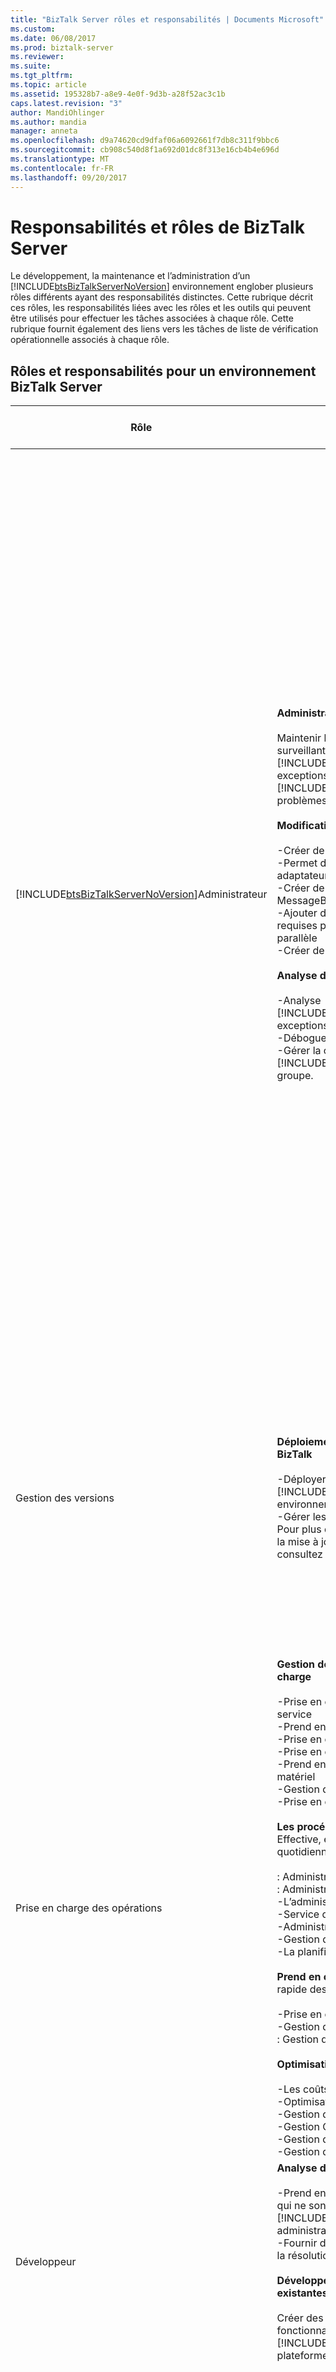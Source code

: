 ```yaml
---
title: "BizTalk Server rôles et responsabilités | Documents Microsoft"
ms.custom: 
ms.date: 06/08/2017
ms.prod: biztalk-server
ms.reviewer: 
ms.suite: 
ms.tgt_pltfrm: 
ms.topic: article
ms.assetid: 195328b7-a8e9-4e0f-9d3b-a28f52ac3c1b
caps.latest.revision: "3"
author: MandiOhlinger
ms.author: mandia
manager: anneta
ms.openlocfilehash: d9a74620cd9dfaf06a6092661f7db8c311f9bbc6
ms.sourcegitcommit: cb908c540d8f1a692d01dc8f313e16cb4b4e696d
ms.translationtype: MT
ms.contentlocale: fr-FR
ms.lasthandoff: 09/20/2017
---
```

# <a name="biztalk-server-roles-and-responsibilities"></a>Responsabilités et rôles de BizTalk Server
Le développement, la maintenance et l’administration d’un [!INCLUDE[btsBizTalkServerNoVersion](../includes/btsbiztalkservernoversion-md.md)] environnement englober plusieurs rôles différents ayant des responsabilités distinctes. Cette rubrique décrit ces rôles, les responsabilités liées avec les rôles et les outils qui peuvent être utilisés pour effectuer les tâches associées à chaque rôle. Cette rubrique fournit également des liens vers les tâches de liste de vérification opérationnelle associés à chaque rôle.  
  
## <a name="roles-and-responsibilities-for-a-biztalk-server-environment"></a>Rôles et responsabilités pour un environnement BizTalk Server  
  
|**Rôle**|**Responsabilités**|**Outils**|**Liste de vérification des tâches**|  
|--------------|--------------------------|---------------|------------------------------------|  
|[!INCLUDE[btsBizTalkServerNoVersion](../includes/btsbiztalkservernoversion-md.md)]Administrateur|**Administration**<br /><br /> Maintenir la disponibilité de l’environnement en surveillant [!INCLUDE[btsBizTalkServerNoVersion](../includes/btsbiztalkservernoversion-md.md)] exceptions et la résolution [!INCLUDE[btsBizTalkServerNoVersion](../includes/btsbiztalkservernoversion-md.md)] problèmes spécifiques.<br /><br /> **Modifications de la plateforme**<br /><br /> -Créer de nouveaux hôtes<br />-Permet d’ajouter et configurer des adaptateurs<br />-Créer de nouvelles bases de données MessageBox<br />-Ajouter des serveurs BizTalk supplémentaires requises pour la montée en puissance parallèle<br />-Créer de nouveaux groupes de BizTalk<br /><br /> **Analyse de la plateforme**<br /><br /> -Analyse [!INCLUDE[btsBizTalkServerNoVersion](../includes/btsbiztalkservernoversion-md.md)] exceptions de plateforme<br />-Déboguer les erreurs d’application.<br />-Gérer la charge sur le [!INCLUDE[btsBizTalkServerNoVersion](../includes/btsbiztalkservernoversion-md.md)] groupe.|**[!INCLUDE[btsBizTalkServerNoVersion](../includes/btsbiztalkservernoversion-md.md)]Console d’administration**. la console Administration de [!INCLUDE[btsBizTalkServerNoVersion](../includes/btsbiztalkservernoversion-md.md)] est l'outil de gestion principal de [!INCLUDE[btsBizTalkServerNoVersion](../includes/btsbiztalkservernoversion-md.md)]. Il fournit une interface utilisateur graphique pour effectuer des opérations de déploiement d’une application BizTalk. Par exemple, elle permet de lancer les Assistants Importation, Installation et Exportation, mais aussi d'ajouter des artefacts à une application et d'en supprimer, et d'apporter d'autres modifications à l'application.<br /><br /> **Écriture de scripts et de programmabilité API**. Utilisez Microsoft Windows Management Instrumentation (WMI) ou le modèle d’objet de l’Explorateur BizTalk pour créer et exécuter des scripts qui automatisent les tâches d’administration.<br /><br /> Le modèle objet WMI expose et simplifie les interfaces API d'administration. Toutes ces API présentent sous une certaine forme les opérations suivantes sur tous les objets qu'elles gèrent :<br /><br /> -Créer<br />-Énumérer<br />-Modifier<br />-Supprimer<br /><br /> WMI présente cette fonctionnalité en maintenant une certaine cohérence pour tous les objets WMI.<br /><br /> **Business Activity Monitoring (BAM)**. Analyse BAM (Business Activity) fournit une infrastructure de suivi d’observation qui peut être utilisée pour capturer les métriques de processus opérationnels ou d’entreprise. Métriques sont capturées dans SQL Server, où ils peuvent ensuite être signalées sur l’utilisation d’un mécanisme de création de rapports qui convient le mieux à la situation. BAM utilise un classeur Microsoft Office Excel pour fournir aux utilisateurs la possibilité d’afficher une vue complète en temps réel des processus d’entreprise.<br /><br /> **Suivi des activités et contrôle d’intégrité**. Utilisez le **Hub du groupe** page [!INCLUDE[btsBizTalkServerNoVersion](../includes/btsbiztalkservernoversion-md.md)] Console d’Administration pour effectuer le suivi de l’intégrité de votre [!INCLUDE[btsBizTalkServerNoVersion](../includes/btsbiztalkservernoversion-md.md)] implémentation, identifier les goulots d’étranglement et surveiller le [!INCLUDE[btsBizTalkServerNoVersion](../includes/btsbiztalkservernoversion-md.md)] environnement. Vous pouvez afficher les détails techniques d'une orchestration, d'un pipeline ou d'une instance de message spécifique, et afficher le flux d'un message particulier qui entre dans le système. Les utilisateurs peuvent afficher, surveiller et interroger des données suivies. En outre, ils peuvent créer des vues et des requêtes personnalisées et les enregistrer, à d'autres emplacements, en vue d'une réutilisation ultérieure. Les analystes d'entreprise et les utilisateurs finaux peuvent suivre l'état des processus d'entreprise en consultant les données actives et archivées.|-   [Liste de vérification : Configuration de Windows Server](../technical-guides/checklist-configuring-windows-server.md)<br />-   [Liste de vérification : Configuration d’Internet Information Services](../technical-guides/checklist-configuring-internet-information-services.md)<br />-   [Liste de vérification : Configuration de BizTalk Server](../technical-guides/checklist-configuring-biztalk-server.md)<br />-   [Liste de vérification : Analyse opérationnelle](../technical-guides/checklist-monitoring-operational-readiness.md)|  
|Gestion des versions|**Déploiement et mise à jour des Applications BizTalk**<br /><br /> -Déployer de nouvelles applications dans le [!INCLUDE[btsBizTalkServerNoVersion](../includes/btsbiztalkservernoversion-md.md)] environnement<br />-Gérer les clés de nom fort<br />     Pour plus d’informations sur le déploiement et la mise à jour des applications BizTalk, consultez [gestion des Applications](../technical-guides/managing-applications.md)|**Outil de ligne de commande BTSTask**. BTSTask permet d'effectuer de nombreuses tâches administratives depuis la ligne de commande.|-   [Liste de vérification : Déploiement d’une Application](../technical-guides/checklist-deploying-an-application.md)<br />-   [Liste de vérification : Exportation des liaisons à partir d’une Application vers un autre](../technical-guides/checklist-exporting-bindings-from-one-application-to-another.md)<br />-   [Liste de vérification : Mise à jour d’un Assembly](../technical-guides/checklist-updating-an-assembly.md)<br />-   [Liste de vérification : Mise à jour d’une Application à l’aide du contrôle de version côte à côte](../technical-guides/checklist-updating-an-application-using-side-by-side-versioning.md)|  
|Prise en charge des opérations|**Gestion des modifications de prise en charge**<br /><br /> -Prise en charge de nouvelles solutions de service<br />-Prend en charge les nouvelles technologies<br />-Prise en charge de nouveaux systèmes<br />-Prise en charge des applications<br />-Prend en charge les modifications sur le matériel<br />-Gestion de la configuration prise en charge<br />-Prise en charge la gestion de version<br /><br /> **Les procédures d’exploitation normal** Effective, efficace l’exécution des tâches quotidiennes, notamment les suivantes :<br /><br /> : Administration de la sécurité<br />: Administration du système<br />-L’administration du réseau<br />-Service de surveillance et contrôle<br />-Administration des services Active<br />-Gestion du stockage<br />-La planification des tâches<br /><br /> **Prend en charge les procédures** résolution rapide des problèmes et des recherches.<br /><br /> -Prise en charge de Service desk<br />-Gestion des incidents<br />: Gestion des problèmes<br /><br /> **Optimisation de l’environnement**<br /><br /> -Les coûts de gestion<br />-Optimisation des performances<br />-Gestion des niveaux de Service<br />-Gestion CAPACITE<br />-Gestion de la disponibilité<br />-Gestion du personnel|**[Analyse des performances de l’outil de journaux (PAL)](http://go.microsoft.com/fwlink/?LinkID=98098)**  (http://go.microsoft.com/fwlink/?LinkID=98098). Utilisez cet outil pour analyser les fichiers de journaux de compteurs de performances.<br /><br /> **[Outil de Microsoft BizTalk LoadGen 2007](http://go.microsoft.com/fwlink/?LinkID=59841)**  (http://go.microsoft.com/fwlink/?LinkID=59841). Il s’agit d’un outil de génération de charge pour la simulation de charge de transmission de messages sur [!INCLUDE[btsBizTalkServerNoVersion](../includes/btsbiztalkservernoversion-md.md)]. Vous pouvez l’utiliser pour exécuter des tests de contrainte et de performances par rapport à un déploiement de BizTalk pour [!INCLUDE[btsBizTalkServerNoVersion](../includes/btsbiztalkservernoversion-md.md)] 2004 et versions ultérieures.<br /><br /> **[BizTalk Server 2006 Orchestration Profiler](http://go.microsoft.com/fwlink/?LinkId=102209)**  (http://go.microsoft.com/fwlink/?LinkId=102209). Cela permet d’afficher l’orchestration des données de suivi pour une période de temps ; utile pour déterminer l’emplacement des goulots d’étranglement de performances dans les orchestrations. **Remarque :** utilisation de cet outil n’est pas prise en charge par Microsoft et Microsoft n’apporte aucune garantie quant à l’adéquation de ce programme. L'utilisation de ce programme relève de votre seule responsabilité. **Remarque :** cet outil peut être utilisé avec [!INCLUDE[btsBizTalkServer2006r3](../includes/btsbiztalkserver2006r3-md.md)] également. <br /><br /> **[Outils et utilitaires à utiliser pour la résolution des problèmes](http://go.microsoft.com/fwlink/?LinkID=154416)**  (http://go.microsoft.com/fwlink/?LinkID=154416).|-   [Liste de vérification : Offrant une haute disponibilité avec une tolérance de panne ou l’équilibrage de charge](../technical-guides/checklist-providing-high-availability-with-fault-tolerance-or-load-balancing.md)<br />-   [Liste de vérification : Accroître la disponibilité avec la récupération d’urgence](../technical-guides/checklist-increasing-availability-with-disaster-recovery.md)<br />-   [Exécution de goulot d’étranglement de test et de réglage](../technical-guides/performing-bottleneck-testing-and-tuning.md)<br />-   [Exécution de charge et tests de débit](../technical-guides/performing-load-and-throughput-testing.md)<br />-   [Exécution de tests de disponibilité](../technical-guides/performing-availability-testing.md)|  
|Développeur|**Analyse des applications**<br /><br /> -Prend en charge les exceptions d’application qui ne sont pas résolues par le [!INCLUDE[btsBizTalkServerNoVersion](../includes/btsbiztalkservernoversion-md.md)] administrateur.<br />-Fournir des mises à jour de code source pour la résolution des problèmes.<br /><br /> **Développement d’applications nouvelles et existantes**<br /><br /> Créer des applications et de mise à jour de la fonctionnalité de l’application existante sur le [!INCLUDE[btsBizTalkServerNoVersion](../includes/btsbiztalkservernoversion-md.md)] plateforme.|**[!INCLUDE[vs2010](../includes/vs2010-md.md)]**Plateforme de développement utilisé pour créer, modifier et déboguer [!INCLUDE[btsBizTalkServerNoVersion](../includes/btsbiztalkservernoversion-md.md)] code source de la solution.<br /><br /> **[Test de l’Application](http://go.microsoft.com/fwlink/?LinkId=159595)**  (http://go.microsoft.com/fwlink/?LinkId=152653). Utile pour les tests unitaires de code de .NET.<br /><br /> **[DebugView pour Windows](http://go.microsoft.com/fwlink/?LinkId=102210)**  (http://go.microsoft.com/fwlink/?LinkId=102210). Outil de surveillance en mode noyau et débogage Win32 localement ou à distance de sortie.|[Exécution de tests unitaires](../technical-guides/performing-unit-testing.md)|  
|Administrateur de base de données|**Gestion de la base de données**<br /><br /> -Définir l’allocation d’espace de base de données appropriée<br />-L’utilisation de base de données monitor<br />-Paramétrer[!INCLUDE[btsSQLServerNoVersion](../includes/btssqlservernoversion-md.md)]<br />-Configurer la sauvegarde et restauration des travaux pour tous les [!INCLUDE[btsSQLServerNoVersion](../includes/btssqlservernoversion-md.md)] bases de données.<br />-Vérifiez que les scripts de maintenance sont exécutés régulièrement pour les bases de données de suivi et la persistance d’Orchestration.<br />-Fonctionnent avec le spécialiste analyse de tendance pour identifier les seuils appropriés.<br />-Standard complet [!INCLUDE[btsSQLServerNoVersion](../includes/btssqlservernoversion-md.md)] procédures de maintenance.|**SQL Server Profiler** [!INCLUDE[btsSQLServerNoVersion](../includes/btssqlservernoversion-md.md)] profileur peut servir à capturer les instructions Transact-SQL envoyées à [!INCLUDE[btsSQLServerNoVersion](../includes/btssqlservernoversion-md.md)] et [!INCLUDE[btsSQLServerNoVersion](../includes/btssqlservernoversion-md.md)] des jeux de résultats à partir de ces instructions. Étant donné que [!INCLUDE[btsBizTalkServerNoVersion](../includes/btsbiztalkservernoversion-md.md)] est étroitement intégré à [!INCLUDE[btsSQLServerNoVersion](../includes/btssqlservernoversion-md.md)], l’analyse d’un [!INCLUDE[btsSQLServerNoVersion](../includes/btssqlservernoversion-md.md)] trace de profil peut être un outil utile pour analyser les problèmes qui peuvent se produire dans [!INCLUDE[btsBizTalkServerNoVersion](../includes/btsbiztalkservernoversion-md.md)] lors de la lecture et écriture à [!INCLUDE[btsSQLServerNoVersion](../includes/btssqlservernoversion-md.md)] bases de données. Pour plus d’informations sur l’utilisation de [!INCLUDE[btsSQLServerNoVersion](../includes/btssqlservernoversion-md.md)] Profiler, consultez [présentation de SQL Server Profiler](http://go.microsoft.com/fwlink/?LinkId=152656) (http://go.microsoft.com/fwlink/?LinkId=152656).<br /><br /> **SQL Server Management Studio** [!INCLUDE[btsSQLServerNoVersion](../includes/btssqlservernoversion-md.md)] Management Studio peut être utilisé pour exécuter des instructions SQL directement dans [!INCLUDE[btsSQLServerNoVersion](../includes/btssqlservernoversion-md.md)] bases de données. Cette fonctionnalité peut être utile pour interroger le [!INCLUDE[btsBizTalkServerNoVersion](../includes/btsbiztalkservernoversion-md.md)] bases de données ou de mise à jour le [!INCLUDE[btsBizTalkServerNoVersion](../includes/btsbiztalkservernoversion-md.md)] bases de données dans certains scénarios. Pour plus d’informations sur [!INCLUDE[btsSQLServerNoVersion](../includes/btssqlservernoversion-md.md)] Management Studio, consultez [à l’aide de SQL Server Management Studio](http://go.microsoft.com/fwlink/?LinkId=152657) (http://go.microsoft.com/fwlink/?LinkId=152657).|[Liste de vérification : Configuration de SQL Server](~/technical-guides/checklist-configuring-sql-server.md)|  
  
## <a name="see-also"></a>Voir aussi  
 [Outils de test](~/technical-guides/tools-for-testing.md)   
 [Listes de vérification de disponibilité opérationnelle](../technical-guides/operational-readiness-checklists.md)